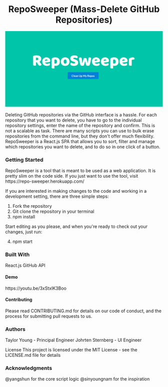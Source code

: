  <h1 align='center'> RepoSweeper (Mass-Delete GitHub Repositories) </h1>

 <img src="./RepoSweeper.png" alt=""/>

 Deleting GitHub repositories via the GitHub interface is a hassle. For each repository that you want to delete, you have to go to the individual repository settings, enter the name of the repository and confirm. This is not a scalable as task. There are many scripts you can use to bulk erase repositories from the command line, but they don't offer much flexibility. RepoSweeper is a React.js SPA that allows you to sort, filter and manage which repositories you want to delete, and to do so in one click of a button.

 <h3>Getting Started</h3>
 RepoSweeper is a tool that is meant to be used as a web application. It is pretty slim on the code side. If you just want to use the tool, visit https://repo-sweeper.herokuapp.com/

 If you are interested in making changes to the code and working in a development setting, there are three simple steps:
 1. Fork the repository
 2. Git clone the repository in your terminal
 3. npm install

 Start editing as you please, and when you're ready to check out your changes, just run:

 4. npm start

 <h3>Built With</h3>
 React.js
 GitHub API

 <h4>Demo</h4>
 https://youtu.be/3xStxIK3Boo

<h4>Contributing</h4>
 Please read CONTRIBUTING.md for details on our code of conduct, and the process for submitting pull requests to us.



 <h3>Authors</h3>
 Taylor Young - Principal Engineer
 Johrten Sternberg - UI Engineer

 License
 This project is licensed under the MIT License - see the LICENSE.md file for details

<h3>Acknowledgments</h3>
@yangshun for the core script logic
@sinyoungnam for the inspiration
